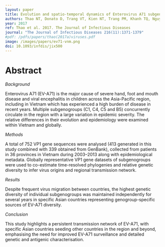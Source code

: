 ```yaml
---
layout: paper
title: Evolution and spatio-temporal dynamics of Enterovirus A71 subgenogroups in Vietnam.
authors: Thao NT, Donato D, Trang VT, Kien NT, Trang PM, Khanh TQ, Nguyet DT, Sessions OM, Cuong HQ, Lan PT, Huong VT, Doorn HR, Dhanasekaran V.
year: 2017
ref: Thao et al. 2017. The Journal of Infectious Diseases
journal: "The Journal of Infectious Diseases 216(11):1371-1379"
#pdf: /pdfs/papers/thao(2017a)viruses.pdf
image: /images/papers/ev71-vnm.png
doi: 10.1093/infdis/jix500
---
```


# Abstract

_Background_

Enterovirus A71 (EV-A71) is the major cause of severe hand, foot and mouth disease and viral encephalitis in children across the Asia-Pacific region, including in Vietnam which has experienced a high burden of disease in recent years. Multiple subgenogroups (C1, C4, C5 and B5) concurrently circulate in the region with a large variation in epidemic severity. The relative differences in their evolution and epidemiology were examined within Vietnam and globally.

_Methods_

A total of 752 VP1 gene sequences were analysed (413 generated in this study combined with 339 obtained from GenBank), collected from patients in 36 provinces in Vietnam during 2003–2013 along with epidemiological metadata. Globally representative VP1 gene datasets of subgenogroups were used to co-estimate time-resolved phylogenies and relative genetic diversity to infer virus origins and regional transmission network.

_Results_

Despite frequent virus migration between countries, the highest genetic diversity of individual subgenogroups was maintained independently for several years in specific Asian countries representing genogroup-specific sources of EV-A71 diversity.

_Conclusion_

This study highlights a persistent transmission network of EV-A71, with specific Asian countries seeding other countries in the region and beyond, emphasising the need for improved EV-A71 surveillance and detailed genetic and antigenic characterisation.
